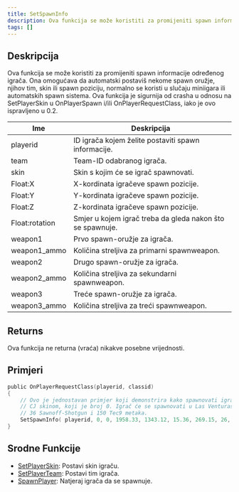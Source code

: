 ```yaml
---
title: SetSpawnInfo
description: Ova funkcija se može koristiti za promijeniti spawn informacije određenog igrača.
tags: []
---
```


## Deskripcija

Ova funkcija se može koristiti za promijeniti spawn informacije određenog igrača. Ona omogućava da automatski postaviš nekome spawn oružje, njihov tim, skin ili spawn poziciju, normalno se koristi u slučaju miniigara ili automatskih spawn sistema. Ova funkcija je sigurnija od crasha u odnosu na SetPlayerSkin u OnPlayerSpawn i/ili OnPlayerRequestClass, iako je ovo ispravljeno u 0.2.

| Ime            | Deskripcija                                               |
| -------------- | --------------------------------------------------------- |
| playerid       | ID igrača kojem želite postaviti spawn informacije.       |
| team           | Team-ID odabranog igrača.                                 |
| skin           | Skin s kojim će se igrač spawnovati.                      |
| Float:X        | X-kordinata igračeve spawn pozicije.                      |
| Float:Y        | Y-kordinata igračeve spawn pozicije.                      |
| Float:Z        | Z-kordinata igračeve spawn pozicije.                      |
| Float:rotation | Smjer u kojem igrač treba da gleda nakon što se spawnuje. |
| weapon1        | Prvo spawn-oružje za igrača.                              |
| weapon1_ammo   | Količina streljiva za primarni spawnweapon.               |
| weapon2        | Drugo spawn-oružje za igrača.                             |
| weapon2_ammo   | Količina streljiva za sekundarni spawnweapon.             |
| weapon3        | Treće spawn-oružje za igrača.                             |
| weapon3_ammo   | Količina streljiva za treći spawnweapon.                  |

## Returns

Ova funkcija ne returna (vraća) nikakve posebne vrijednosti.

## Primjeri

```c
public OnPlayerRequestClass(playerid, classid)
{
    // Ovo je jednostavan primjer koji demonstrira kako spawnovati igrala automatski sa
    // CJ skinom, koji je broj 0. Igrač će se spawnovati u Las Venturasu sa
    // 36 Sawnoff-Shotgun i 150 Tec9 metaka.
    SetSpawnInfo( playerid, 0, 0, 1958.33, 1343.12, 15.36, 269.15, 26, 36, 28, 150, 0, 0 );
}
```

## Srodne Funkcije

- [SetPlayerSkin](SetPlayerSkin): Postavi skin igraču.
- [SetPlayerTeam](SetPlayerTeam): Postavi tim igrača.
- [SpawnPlayer](SpawnPlayer): Natjeraj igrača da se spawnuje.
